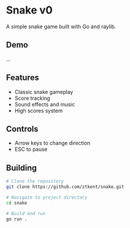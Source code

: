 # Snake v0

A simple snake game built with Go and raylib.

## Demo

...

## Features

- Classic snake gameplay
- Score tracking
- Sound effects and music
- High scores system

## Controls

- Arrow keys to change direction
- ESC to pause

## Building

```bash
# Clone the repository
git clone https://github.com/ztkent/snake.git

# Navigate to project directory
cd snake

# Build and run
go run .
```
